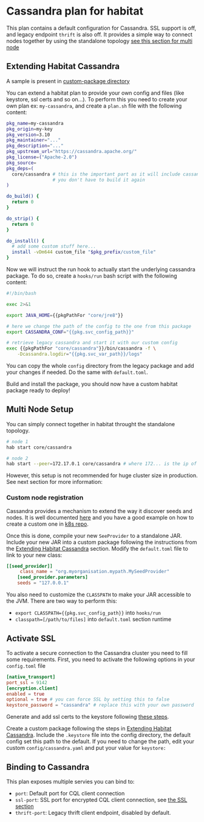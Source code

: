 Cassandra plan for habitat
==========================

This plan contains a default configuration for Cassandra. SSL support is
off, and legacy endpoint `thrift` is also off.
It provides a simple way to connect nodes together by using the standalone
topology [see this section for multi node](#multi-node-setup)

Extending Habitat Cassandra
---------------------------

A sample is present in [custom-package directory](./custom-package)

You can extend a habitat plan to provide your own config and files (like
keystore, ssl certs and so on...). To perform this you need to create your
own plan ex: `my-cassandra`, and create a `plan.sh` file with the following content:

```bash
pkg_name=my-cassandra
pkg_origin=my-key
pkg_version=3.10
pkg_maintainer="..."
pkg_description="..."
pkg_upstream_url="https://cassandra.apache.org/"
pkg_license=("Apache-2.0")
pkg_source=
pkg_deps=(
  core/cassandra # this is the important part as it will include cassandra and
				 # you don't have to build it again
)

do_build() {
  return 0
}

do_strip() {
  return 0
}

do_install() {
  # add some custom stuff here...
  install -vDm644 custom_file "$pkg_prefix/custom_file"
}
```

Now we will instruct the run hook to actually start the underlying cassandra
package. To do so, create a `hooks/run` bash script with the following content:

```bash
#!/bin/bash

exec 2>&1

export JAVA_HOME={{pkgPathFor "core/jre8"}}

# here we change the path of the config to the one from this package
export CASSANDRA_CONF="{{pkg.svc_config_path}}"

# retrieve legacy cassandra and start it with our custom config
exec {{pkgPathFor "core/cassandra"}}/bin/cassandra -f \
	-Dcassandra.logdir="{{pkg.svc_var_path}}/logs"
```

You can copy the whole `config` directory from the legacy package and add your
changes if needed. Do the same with `default.toml`.

Build and install the package, you should now have a custom habitat package
ready to deploy!

Multi Node Setup
----------------

You can simply connect together in habitat throught the standalone topology.

```bash
# node 1
hab start core/cassandra

# node 2
hab start --peer=172.17.0.1 core/cassandra # where 172... is the ip of the first node
```

However, this setup is not recommended for huge cluster size in production.
See next section for more information:

### Custom node registration

Cassandra provides a mechanism to extend the way it discover seeds and nodes. It is
well documented [here](http://docs.datastax.com/en/archived/cassandra/1.2/cassandra/configuration/configCassandra_yaml_r.html#reference_ds_qfg_n1r_1k__seed_provider) and you have a good example on how to create a custom one in
[k8s repo](https://github.com/kubernetes/kubernetes/blob/master/examples/storage/cassandra/java/src/main/java/io/k8s/cassandra/KubernetesSeedProvider.java).

Once this is done, compile your new `SeeProvider` to a standalone JAR.
Include your new JAR into a custom package following the instructions from the
[Extending Habitat Cassandra](extending-habitat-cassandra) section.
Modify the `default.toml` file to link to your new class:

```toml
[[seed_provider]]
	 class_name = "org.myorganisation.mypath.MySeedProvider"
	[seed_provider.parameters]
    seeds = "127.0.0.1"
```

You also need to customize the `CLASSPATH` to make your JAR accessible to the
JVM. There are two way to perform this:

- `export CLASSPATH={{pkg.svc_config_path}}` into `hooks/run`
- `classpath=[/path/to/files]` into `default.toml` section runtime

Activate SSL
------------

To activate a secure connection to the Cassandra cluster you need to fill some
requirements.
First, you need to activate the following options in your `config.toml` file

```toml
[native_transport]
port_ssl = 9142
[encryption.client]
enabled = true
optional = true # you can force SSL by setting this to false
keystore_password = "cassandra" # replace this with your own password
```

Generate and add ssl certs to the keystore following
[these steps](http://docs.datastax.com/en/cassandra/3.0/cassandra/configuration/secureSSLCertificates.html).

Create a custom package following the steps in
[Extending Habitat Cassandra](extending-habitat-cassandra).
Include the `.keystore` file into the config directory, the default config
set this path to the default. If you need to change the path, edit your custom
`config/cassandra.yaml` and put your value for `keystore:`

Binding to Cassandra
--------------------

This plan exposes multiple servies you can bind to:

- `port`: Default port for CQL client connection
- `ssl-port`: SSL port for encrypted CQL client connection, see [the SSL section](#activate-ssl)
- `thrift-port`: Legacy thrift client endpoint, disabled by default.
